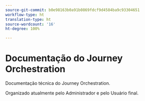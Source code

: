 ```yaml
---
source-git-commit: b0e98163b0a91b0869fdcf9d4584ba9c93304651
workflow-type: ht
translation-type: ht
source-wordcount: '16'
ht-degree: 100%

---
```

# Documentação do Journey Orchestration

Documentação técnica do Journey Orchestration.

Organizado atualmente pelo Administrador e pelo Usuário final.

